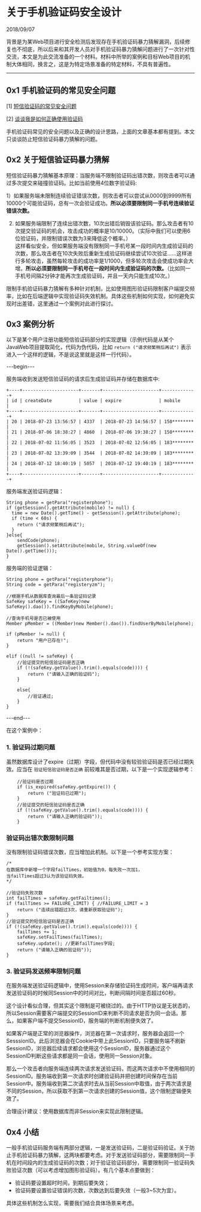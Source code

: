 
# 关于手机验证码安全设计


2018/09/07

背景是为某Web项目进行安全检测后发现存在手机验证码暴力猜解漏洞，后续修复也不彻底，所以后来和其开发人员对手机验证码暴力猜解问题进行了一次针对性交流，本文是为此交流准备的一个材料。材料中所举的案例和目标Web项目的机制大体相同，换言之，这是为特定场景准备的特定材料，不具有普遍性。 

---


## 0x1 手机验证码的常见安全问题


[1] [短信验证码的常见安全问题](https://www.cnblogs.com/xiaozi/p/7691344.html)  

[2] [谈谈我是如何正确使用验证码](https://www.secpulse.com/archives/47896.html)

手机验证码常见的安全问题以及正确的设计思路，上面的文章基本都有提到。本文只谈谈防止短信验证码暴力猜解的问题。



## 0x2 关于短信验证码暴力猜解

短信验证码暴力猜解基本原理：当服务端不限制验证码出错次数，则攻击者可以通过多次提交来碰撞验证码。比如当前使用4位数字验证码:  

1）如果服务端未限制连续验证错误次数，则攻击者可以尝试从0000到9999所有10000个可能验证码，总有一次会验证成功。**所以必须要限制同一手机号连续验证错误次数。**  

2) 如果服务端限制了连续出错次数，10次出错后销毁该验证码。那么攻击者有10次提交验证码的机会，攻击成功的概率是10/10000。（实际中我们可以使用6位验证码，并限制错误次数为3来降低这个概率。）  
这样看似安全，但如果服务端没有限制同一手机号某一段时间内生成验证码的次数，那么攻击者在10次失败后重新生成验证码继续尝试10次验证……这样进行多轮攻击，虽然每轮攻击的成功率是1/1000，但多轮次攻击会使成功率会大增。**所以必须要限制同一手机号在一段时间内生成验证码的次数。**（比如同一手机号间隔2分钟才能再次生成验证码，并且一天内只能生成10次。）    

限制手机验证码暴力猜解有多种针对机制，比如使用图形验证码限制客户端提交频率，比如在后端逻辑中实现验证码失效机制。具体这些机制如何实现，如何避免实现时出差错，这里通过一个案例对此进行探讨。  



## 0x3 案例分析

以下是某个用户注册功能短信验证码部分的实现逻辑（示例代码是从某个JavaWeb项目提取简化，代码为伪代码，比如 `return ("请求频繁稍后再试")` 表示进入一个这样的逻辑，不是说这里就是这样一行代码）。

---begin---  

服务端收到发送短信验证码的请求后生成验证码并存储在数据库中:    

	+----+---------------------+-------+---------------------+-------------+
	| id | createDate          | value | expire              | mobile      |
	+----+---------------------+-------+---------------------+-------------+
	| 20 | 2018-07-23 13:56:57 | 4337  | 2018-07-23 14:56:57 | 150******** |
	| 21 | 2018-07-06 18:38:27 | 4860  | 2018-07-06 19:38:27 | 150******** |
	| 22 | 2018-07-02 11:56:05 | 3523  | 2018-07-02 12:56:05 | 183******** |
	| 23 | 2018-07-02 13:39:09 | 3544  | 2018-07-02 14:39:09 | 183******** |
	| 24 | 2018-07-12 18:40:19 | 5057  | 2018-07-12 19:40:19 | 183******** |
	+----+---------------------+-------+---------------------+-------------+

服务端发送验证码逻辑：  
	
    String phone = getPara("registerphone");
    if (getSession().getAttribute(mobile) != null) {
      time = new Date().getTime() - getSession().getAttribute(phone);
      if (time < 60s) {
        return ("请求频繁稍后再试");   
      }
    }else{
		sendCode(phone);
		getSession().setAttribute(mobile, String.valueOf(new Date().getTime()));
	}


服务端的验证逻辑：  


    String phone = getPara("registerphone");
    String code = getPara("registeryzm");

    //根据手机从数据库查询最后一条验证码记录
    SafeKey safeKey = ((SafeKey)new SafeKey().dao()).findKeyByMobile(phone);

    //查询手机号是否已被使用
    Member pMember = ((Member)new Member().dao()).findUserByMobile(phone);

    if (pMember != null) {
		return "用户已存在!";
    } 

    elif ((null != safeKey) {
		//验证提交的短信验证码是否正确
		if (!(safeKey.getValue().trim().equals(code)))) {
	    	return ("请输入正确的验证码");
	    }

		else{
			//验证通过;
		}
	}

---end---

在这个案例中：  

### 1. 验证码过期问题

虽然数据库设计了expire（过期）字段，但代码中没有较验验证码是否已经过期失效。应当在 `验证短信验证码是否正确` 前较难其是否过期，以下是一个实现逻辑参考：  

		//验证码是否过期
		if (is_expired(safeKey.getExpire()) {
			return ("验证码已过期");
		}
		//验证提交的短信验证码是否正确
		if (!(safeKey.getValue().trim().equals(code)))) {
        	return ("请输入正确的验证码"));
        }

### 验证码出错次数限制问题

没有限制验证码错误次数，应当增加此机制。以下是一个参考实现方案：  

	/* 
	在数据库中新增一个字段failTimes，初始值为0，每失败一次加1，
	当failTimes超过3认为该验证码失效。
	*/

	//验证码失败次数
	int failTimes = safeKey.getFailtimes();
	if (failTimes >= FAILURE_LIMIT) { //FAILURE_LIMIT = 3
		return ("连续出错超过3次，请重新获取验证码");
	}
	//验证提交的短信验证码是否正确
	if (!(safeKey.getValue().trim().equals(code)))) {
		failTimes += 1;
		safeKey.setFailTimes(failTimes);
		safeKey.update(); //更新failTimes字段;
		return ("请输入正确的验证码"));
	}



### 3. 验证码发送频率限制问题

在服务端发送验证码逻辑中，使用Session来存储验证码生成时间，客户端再请求发送验证码的时候同Session中的时间对比，判断间隔时间是否超过60秒。 
 
这个设计看似合理，但其实这个限制是可被绕过的。由于HTTP协议是无状态的，所以Session需要客户端提交的SessionID来判断不同请求是否为同一会话。那么，如果客户端不提交SessionID，服务端的判断机制便失效了。

如果客户端是正常的浏览器操作，浏览器在第一次请求时，服务器会返回一个SesssionID。此后浏览器会在Cookie中带上此SessionID，只要服务端不刷新SessionID，浏览器后续请求都会使用这个SessionID，服务器通过这个SessionID判断这些请求都是同一会话，使用同一Session对象。

那么一个攻击者向服务端连续两次请求发送验证码，而这两次请求中不使用相同的SessionID。服务端收到第一次请求时创建验证码并把创建时间保存在当前Session中。服务端收到第二次请求时去从当前Session中取值，由于两次请求是不同的Session，所以获取不到第一次请求创建的Session值，这个限制逻辑便失效了。

合理设计建议：使用数据库而非Session来实现此限制逻辑。  



## 0x4 小结
 
一般手机验证码服务端有两部分逻辑，一是发送验证码，二是验证码验证。关于防止手机验证码暴力猜解，这两块都要考虑。对于发送验证码部分，需要限制同一手机在时间段内的生成验证码的次数；对于验证验证码部分，需要限制同一验证码失败验证次数（可以考虑增加图形验证码）。有几个基本点要做到：  

* 验证码要设置超时时间，到期后要失效；  
* 验证码要设置验证错误的次数，次数达到后要失效（一般3~5次为宜）。  

具体这些机制怎么实现，需要我们结合具体场景来考虑。
